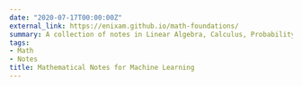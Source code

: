 ```yaml
---
date: "2020-07-17T00:00:00Z"
external_link: https://enixam.github.io/math-foundations/
summary: A collection of notes in Linear Algebra, Calculus, Probability Theory, Statistics and Optimization
tags:
- Math
- Notes
title: Mathematical Notes for Machine Learning
---
```

